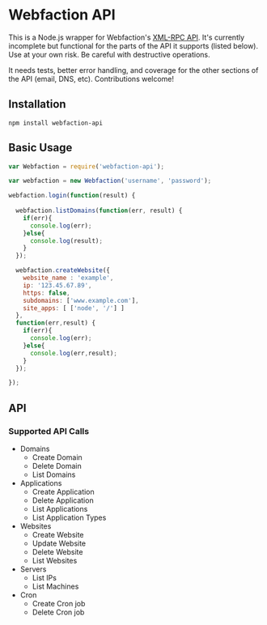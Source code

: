 # Webfaction API

This is a Node.js wrapper for Webfaction's [XML-RPC API](http://docs.webfaction.com/xmlrpc-api/). It's currently incomplete but functional for the parts of the API it supports (listed below). Use at your own risk. Be careful with destructive operations.

It needs tests, better error handling, and coverage for the other sections of the API (email, DNS, etc). Contributions welcome!

## Installation
```
npm install webfaction-api
```

## Basic Usage

```javascript
var Webfaction = require('webfaction-api');

var webfaction = new Webfaction('username', 'password');

webfaction.login(function(result) {
  
  webfaction.listDomains(function(err, result) {
    if(err){
      console.log(err);
    }else{
      console.log(result);
    }
  });

  webfaction.createWebsite({
    website_name : 'example',
    ip: '123.45.67.89',
    https: false,
    subdomains: ['www.example.com'],
    site_apps: [ ['node', '/'] ]
  },
  function(err,result) {
    if(err){
      console.log(err);
    }else{
      console.log(err,result);
    }
  });

});
```

## API

### Supported API Calls

* Domains
    * Create Domain
    * Delete Domain
    * List Domains
* Applications
    * Create Application
    * Delete Application
    * List Applications
    * List Application Types
* Websites
    * Create Website
    * Update Website
    * Delete Website
    * List Websites
* Servers
    * List IPs
    * List Machines
* Cron
    * Create Cron job
    * Delete Cron job
